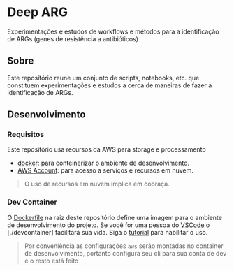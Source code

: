 Deep ARG
===

Experimentações e estudos de workflows e métodos para a identificação de ARGs (genes de resistência a antibióticos)

## Sobre

Este reposítório reune um conjunto de scripts, notebooks, etc. que constituem experimentações e estudos a cerca de maneiras de fazer a identificação de ARGs.

## Desenvolvimento

### Requisitos

Este repositório usa recursos da AWS para storage e processamento

- [docker](https://www.docker.com/): para conteinerizar o ambiente de desenvolvimento.
- [AWS Account](https://aws.amazon.com/pt/): para acesso a serviços e recursos em nuvem.

> O uso de recursos em nuvem implica em cobraça. 

### Dev Container

O [Dockerfile](./Dockerfile) na raiz deste repositório define uma imagem para o ambiente de desenvolvimento do projeto. Se você for uma pessoa do [VSCode](https://code.visualstudio.com/) o [./devcontainer] facilitará sua vida. Siga o [tutorial](https://code.visualstudio.com/docs/remote/containers) para habilitar o uso.

> Por conveniência as configurações `aws` serão montadas no container de desenvolvimento, portanto configura seu cli para sua conta de dev e o resto está feito

